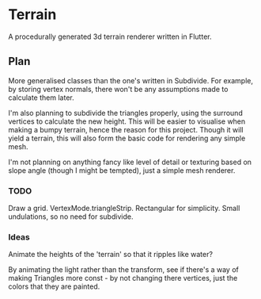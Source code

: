 # Terrain

A procedurally generated 3d terrain renderer written in Flutter.

## Plan

More generalised classes than the one's written in Subdivide. For example, by storing vertex
normals, there won't be any assumptions made to calculate them later.

I'm also planning to subdivide the triangles properly, using the surround vertices to calculate the
new height. This will be easier to visualise when making a bumpy terrain, hence the reason for this
project. Though it will yield a terrain, this will also form the basic code for rendering any simple
mesh.

I'm not planning on anything fancy like level of detail or texturing based on slope angle (though I
might be tempted), just a simple mesh renderer.

### TODO

Draw a grid. VertexMode.triangleStrip. Rectangular for simplicity. Small undulations, so no need for
subdivide.

### Ideas

Animate the heights of the 'terrain' so that it ripples like water?

By animating the light rather than the transform, see if there's a way of making Triangles more
const - by not changing there vertices, just the colors that they are painted.